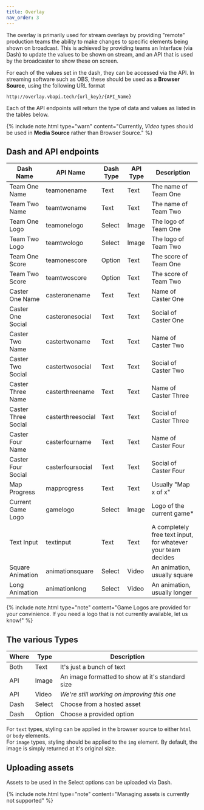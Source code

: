 ```yaml
---
title: Overlay
nav_order: 3
---
```


The overlay is primarily used for stream overlays by providing "remote" production teams the ability to make changes to specific elements being shown on broadcast.
This is achieved by providing teams an Interface (via Dash) to update the values to be shown on stream, and an API that is used by the broadcaster to show these on screen.

For each of the values set in the dash, they can be accessed via the API. In streaming software such as OBS, these should be used as a **Browser Source**, using the following URL format

```text
http://overlay.vbapi.tech/{url_key}/{API_Name}
```

Each of the API endpoints will return the type of data and values as listed in the tables below.

{% include note.html type="warn" content="Currently, *Video* types should be used in **Media Source** rather than Browser Source." %}

## Dash and API endpoints

| Dash Name           | API Name          | Dash Type | API Type | Description                                                  |
| ------------------- | ----------------- | --------- | -------- | ------------------------------------------------------------ |
| Team One Name       | teamonename       | Text      | Text     | The name of Team One                                         |
| Team Two Name       | teamtwoname       | Text      | Text     | The name of Team Two                                         |
| Team One Logo       | teamonelogo       | Select    | Image    | The logo of Team One                                         |
| Team Two Logo       | teamtwologo       | Select    | Image    | The logo of Team Two                                         |
| Team One Score      | teamonescore      | Option    | Text     | The score of Team One                                        |
| Team Two Score      | teamtwoscore      | Option    | Text     | The score of Team Two                                        |
| Caster One Name     | casteronename     | Text      | Text     | Name of Caster One                                           |
| Caster One Social   | casteronesocial   | Text      | Text     | Social of Caster One                                         |
| Caster Two Name     | castertwoname     | Text      | Text     | Name of Caster Two                                           |
| Caster Two Social   | castertwosocial   | Text      | Text     | Social of Caster Two                                         |
| Caster Three Name   | casterthreename   | Text      | Text     | Name of Caster Three                                         |
| Caster Three Social | casterthreesocial | Text      | Text     | Social of Caster Three                                       |
| Caster Four Name    | casterfourname    | Text      | Text     | Name of Caster Four                                          |
| Caster Four Social  | casterfoursocial  | Text      | Text     | Social of Caster Four                                        |
| Map Progress        | mapprogress       | Text      | Text     | Usually "Map x of x"                                         |
| Current Game Logo   | gamelogo          | Select    | Image    | Logo of the current game\*                                   |
| Text Input          | textinput         | Text      | Text     | A completely free text input, for whatever your team decides |
| Square Animation    | animationsquare   | Select    | Video    | An animation, usually square                                 |
| Long Animation      | animationlong     | Select    | Video    | An animation, usually longer                                 |

{% include note.html type="note" content="Game Logos are provided for your convinience. If you need a logo that is not currently available, let us know!" %}

## The various Types

| Where | Type   | Description                                      |
| ----- | ------ | ------------------------------------------------ |
| Both  | Text   | It's just a bunch of text                        |
| API   | Image  | An image formatted to show at it's standard size |
| API   | Video  | _We're still working on improving this one_      |
| Dash  | Select | Choose from a hosted asset                       |
| Dash  | Option | Choose a provided option                         |

For `text` types, styling can be applied in the browser source to either `html` or `body` elements.  
For `image` types, styling should be applied to the `img` element. By default, the image is simply returned at it's original size.

## Uploading assets

Assets to be used in the Select options can be uploaded via Dash.

{% include note.html type="note" content="Managing assets is currently not supported" %}
